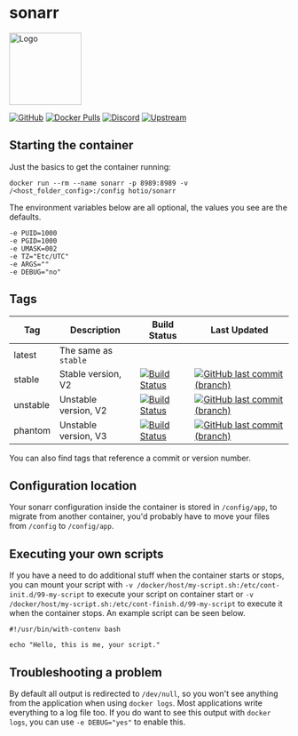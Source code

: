 # sonarr

<img src="https://raw.githubusercontent.com/hotio/unraid-templates/master/hotio/img/sonarr.png" alt="Logo" height="130" width="130">

[![GitHub](https://img.shields.io/badge/source-github-lightgrey)](https://github.com/hotio/docker-sonarr)
[![Docker Pulls](https://img.shields.io/docker/pulls/hotio/sonarr)](https://hub.docker.com/r/hotio/sonarr)
[![Discord](https://img.shields.io/discord/610068305893523457?color=738ad6&label=discord&logo=discord&logoColor=white)](https://discord.gg/3SnkuKp)
[![Upstream](https://img.shields.io/badge/upstream-project-yellow)](https://github.com/Sonarr/Sonarr)

## Starting the container

Just the basics to get the container running:

```shell
docker run --rm --name sonarr -p 8989:8989 -v /<host_folder_config>:/config hotio/sonarr
```

The environment variables below are all optional, the values you see are the defaults.

```shell
-e PUID=1000
-e PGID=1000
-e UMASK=002
-e TZ="Etc/UTC"
-e ARGS=""
-e DEBUG="no"
```

## Tags

| Tag      | Description          | Build Status                                                                                                                                            | Last Updated                                                                                                                                                      |
| ---------|----------------------|---------------------------------------------------------------------------------------------------------------------------------------------------------|-------------------------------------------------------------------------------------------------------------------------------------------------------------------|
| latest   | The same as `stable` |                                                                                                                                                         |                                                                                                                                                                   |
| stable   | Stable version, V2   | [![Build Status](https://cloud.drone.io/api/badges/hotio/docker-sonarr/status.svg?ref=refs/heads/stable)](https://cloud.drone.io/hotio/docker-sonarr)   | [![GitHub last commit (branch)](https://img.shields.io/github/last-commit/hotio/docker-sonarr/stable)](https://github.com/hotio/docker-sonarr/commits/stable)     |
| unstable | Unstable version, V2 | [![Build Status](https://cloud.drone.io/api/badges/hotio/docker-sonarr/status.svg?ref=refs/heads/unstable)](https://cloud.drone.io/hotio/docker-sonarr) | [![GitHub last commit (branch)](https://img.shields.io/github/last-commit/hotio/docker-sonarr/unstable)](https://github.com/hotio/docker-sonarr/commits/unstable) |
| phantom  | Unstable version, V3 | [![Build Status](https://cloud.drone.io/api/badges/hotio/docker-sonarr/status.svg?ref=refs/heads/phantom)](https://cloud.drone.io/hotio/docker-sonarr)  | [![GitHub last commit (branch)](https://img.shields.io/github/last-commit/hotio/docker-sonarr/phantom)](https://github.com/hotio/docker-sonarr/commits/phantom)   |

You can also find tags that reference a commit or version number.

## Configuration location

Your sonarr configuration inside the container is stored in `/config/app`, to migrate from another container, you'd probably have to move your files from `/config` to `/config/app`.

## Executing your own scripts

If you have a need to do additional stuff when the container starts or stops, you can mount your script with `-v /docker/host/my-script.sh:/etc/cont-init.d/99-my-script` to execute your script on container start or `-v /docker/host/my-script.sh:/etc/cont-finish.d/99-my-script` to execute it when the container stops. An example script can be seen below.

```shell
#!/usr/bin/with-contenv bash

echo "Hello, this is me, your script."
```

## Troubleshooting a problem

By default all output is redirected to `/dev/null`, so you won't see anything from the application when using `docker logs`. Most applications write everything to a log file too. If you do want to see this output with `docker logs`, you can use `-e DEBUG="yes"` to enable this.
